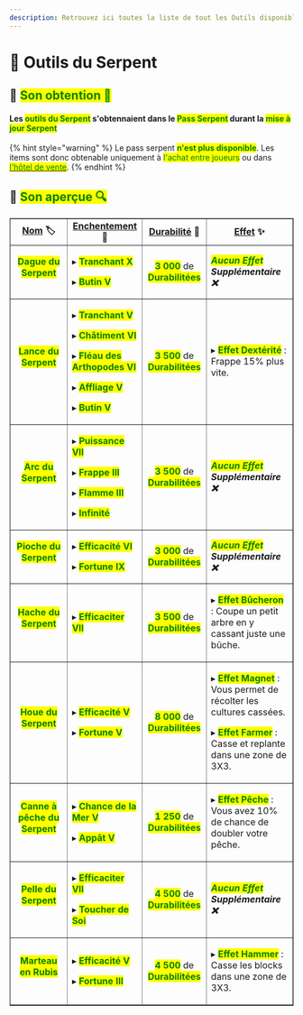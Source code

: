 ```yaml
---
description: Retrouvez ici toutes la liste de tout les Outils disponible durant le Pass Serpent présents sur le serveur.
---
```


# 🐍 Outils du Serpent

## 🔹 <mark style="color:green;">Son obtention 🤔</mark>

#### Les <mark style="color:green;">**outils du Serpent**</mark> s'obtennaient dans le <mark style="color:green;">**Pass Serpent**</mark> durant la <mark style="color:green;">**mise à jour Serpent**</mark>

{% hint style="warning" %}
Le pass serpent <mark style="color:green;">**n'est plus disponible**</mark>. Les items sont donc obtenable uniquement à <mark style="color:green;">l'achat entre joueurs</mark> ou dans [<mark style="color:green;">l'hôtel de vente</mark>](https://wiki.evolucraft.fr/le-gameplay/le-commerce#hotel-des-ventes).
{% endhint %}

## 🔹 <mark style="color:green;">Son aperçue 🔍</mark>

<table border="1" cellspacing="0" cellpadding="6">
  <tr>
    <td align="center"><strong><ins>Nom</ins> 🏷️</strong></td>
    <td align="center"><strong><ins>Enchentement</ins> 📖</strong></td>
    <td align="center"><strong><ins>Durabilité</ins> 📏</strong></td>
    <td align="center"><strong><ins>Effet</ins> ✨</strong></td>    
  </tr>
  <tr>
   <td align="center">
     <p><mark style="color:green;"><strong>Dague du Serpent</strong></mark></p>
     <p><figure><img src="../.gitbook/assets/Codex/Outils/Serpent/Dague.png" alt=""></figure></p>
   </td>
   <td>
     <p>▸ <mark style="color:green;"><strong>Tranchant X</strong></mark></p>
     <p>▸ <mark style="color:green;"><strong>Butin V</strong></mark></p>
   </td>
   <td align="center">
     <p><mark style="color:green;"><strong>3 000</strong></mark> de <mark style="color:green;"><strong>Durabilitées</strong></mark></p>
   </td>   
   <td><strong><em><mark style="color:green;">Aucun Effet</mark> Supplémentaire ❌</em></strong></td>
  </tr>
    <tr>
   <td align="center">
     <p><mark style="color:green;"><strong>Lance du Serpent</strong></mark></p>
     <p><figure><img src="../.gitbook/assets/Codex/Outils/Serpent/Lance.png" alt=""></figure></p>
   </td>
   <td>
     <p>▸ <mark style="color:green;"><strong>Tranchant V</strong></mark></p>
     <p>▸ <mark style="color:green;"><strong>Châtiment VI</strong></mark></p>
     <p>▸ <mark style="color:green;"><strong>Fléau des Arthopodes VI</strong></mark></p>
     <p>▸ <mark style="color:green;"><strong>Affliage V</strong></mark></p>
     <p>▸ <mark style="color:green;"><strong>Butin V</strong></mark></p>
   </td>
   <td align="center">
     <p><mark style="color:green;"><strong>3 500</strong></mark> de <mark style="color:green;"><strong>Durabilitées</strong></mark></p>
   </td>
   <td>
     <p>▸ <mark style="color:green;"><strong>Effet Dextérité</strong></mark> : Frappe 15% plus vite.</p>
   </td>
  </tr>
  <tr>
   <td align="center">
     <p><mark style="color:green;"><strong>Arc du Serpent</strong></mark></p>
     <p><figure><img src="../.gitbook/assets/Codex/Outils/Serpent/Arc.png" alt=""></figure></p>
   </td>
   <td>
     <p>▸ <mark style="color:green;"><strong>Puissance VII</strong></mark></p>
     <p>▸ <mark style="color:green;"><strong>Frappe III</strong></mark></p>
     <p>▸ <mark style="color:green;"><strong>Flamme III</strong></mark></p>
     <p>▸ <mark style="color:green;"><strong>Infinité</strong></mark></p>
   </td>
   <td align="center">
     <p><mark style="color:green;"><strong>3 500</strong></mark> de <mark style="color:green;"><strong>Durabilitées</strong></mark></p>
   </td>
   <td><strong><em><mark style="color:green;">Aucun Effet</mark> Supplémentaire ❌</em></strong></td>
  </tr>
  <tr>
   <td align="center">
     <p><mark style="color:green;"><strong>Pioche du Serpent</strong></mark></p>
     <p><figure><img src="../.gitbook/assets/Codex/Outils/Serpent/Pioche.png" alt=""></figure></p>
   </td>
   <td>
     <p>▸ <mark style="color:green;"><strong>Efficacité VI</strong></mark></p>
     <p>▸ <mark style="color:green;"><strong>Fortune IX</strong></mark></p>
   </td>
   <td align="center">
     <p><mark style="color:green;"><strong>3 000</strong></mark> de <mark style="color:green;"><strong>Durabilitées</strong></mark></p>
   </td>
   <td><strong><em><mark style="color:green;">Aucun Effet</mark> Supplémentaire ❌</em></strong></td>
  </tr>  
  <tr>
   <td align="center">
     <p><mark style="color:green;"><strong>Hache du Serpent</strong></mark></p>
     <p><figure><img src="../.gitbook/assets/Codex/Outils/Serpent/Hache.png" alt=""></figure></p>
   </td>
   <td>
     <p>▸ <mark style="color:green;"><strong>Efficaciter VII</strong></mark></p>
   </td>
   <td align="center">
     <p><mark style="color:green;"><strong>3 500</strong></mark> de <mark style="color:green;"><strong>Durabilitées</strong></mark></p>
   </td>
   <td>  
     <p>▸ <mark style="color:green;"><strong>Effet Bûcheron</strong></mark> : Coupe un petit arbre en y cassant juste une bûche.</p>
   </td>
  </tr>
  <tr>
   <td align="center">
     <p><mark style="color:green;"><strong>Houe du Serpent</strong></mark></p>
     <p><figure><img src="../.gitbook/assets/Codex/Outils/Serpent/Houe.png" alt=""></figure></p>
   </td>
   <td>
     <p>▸ <mark style="color:green;"><strong>Efficacité V</strong></mark></p>
     <p>▸ <mark style="color:green;"><strong>Fortune V</strong></mark></p>
   </td>
   <td align="center">
     <p><mark style="color:green;"><strong>8 000</strong></mark> de <mark style="color:green;"><strong>Durabilitées</strong></mark></p>
   </td>
   <td>  
     <p>▸ <mark style="color:green;"><strong>Effet Magnet</strong></mark> : Vous permet de récolter les cultures cassées.</p>
     <p>▸ <mark style="color:green;"><strong>Effet Farmer</strong></mark> : Casse et replante dans une zone de 3X3.</p>
   </td>
  </tr>
  <tr>
   <td align="center">
     <p><mark style="color:green;"><strong>Canne à pêche du Serpent</strong></mark></p>
     <p><figure><img src="../.gitbook/assets/Codex/Outils/Serpent/CanneAPeche.png" alt=""></figure></p>
   </td>
   <td>
     <p>▸ <mark style="color:green;"><strong>Chance de la Mer V</strong></mark></p>
     <p>▸ <mark style="color:green;"><strong>Appât V</strong></mark></p>
   </td>
   <td align="center">
     <p><mark style="color:green;"><strong>1 250</strong></mark> de <mark style="color:green;"><strong>Durabilitées</strong></mark></p>
   </td>
   <td>  
     <p>▸ <mark style="color:green;"><strong>Effet Pêche</strong></mark> : Vous avez 10% de chance de doubler votre pêche.</p>
   </td>
  </tr>  
  <tr>
   <td align="center">
     <p><mark style="color:green;"><strong>Pelle du Serpent</strong></mark></p>
     <p><figure><img src="../.gitbook/assets/Codex/Outils/Serpent/Pelle.png" alt=""></figure></p>
   </td>
   <td>
     <p>▸ <mark style="color:green;"><strong>Efficaciter VII</strong></mark></p>
     <p>▸ <mark style="color:green;"><strong>Toucher de Soi</strong></mark></p>
   </td>
   <td align="center">
     <p><mark style="color:green;"><strong>4 500</strong></mark> de <mark style="color:green;"><strong>Durabilitées</strong></mark></p>
   </td>
   <td><strong><em><mark style="color:green;">Aucun Effet</mark> Supplémentaire ❌</em></strong></td>
  </tr>
  <tr>
   <td align="center">
     <p><mark style="color:green;"><strong>Marteau en Rubis</strong></mark></p>
     <p><figure><img src="../.gitbook/assets/Codex/Outils/Serpent/Marteau.png" alt=""></figure></p>
   </td>
   <td>
     <p>▸ <mark style="color:green;"><strong>Efficacité V</strong></mark></p>
     <p>▸ <mark style="color:green;"><strong>Fortune III</strong></mark></p>   
   </td>
   <td align="center">
     <p><mark style="color:green;"><strong>4 500</strong></mark> de <mark style="color:green;"><strong>Durabilitées</strong></mark></p>
   </td>
   <td>  
     <p>▸ <mark style="color:green;"><strong>Effet Hammer</strong></mark> : Casse les blocks dans une zone de 3X3.</p>
   </td>
  </tr>
</table>
